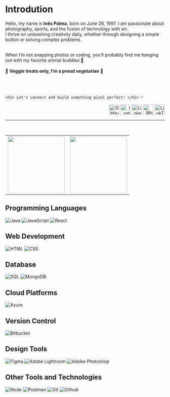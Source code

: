 <h1>Introdution</h1>
<p> Hello, my name is <b>Inês Palma</b>, born on June 26, 1997. I am passionate about photography, sports, and the fusion of technology with art.<br>
I thrive on unleashing creativity daily, whether through designing a simple button or solving complex problems.</p><br>
When I’m not snapping photos or coding, you’ll probably find me hanging out with my favorite animal buddies 🐾<br><br>
🥦 <b>Veggie treats only, I’m a proud vegetarian</b> 🥦 <br><br>
<br><br>

`<h2> Let's connect and build something pixel perfect! </h2>` :sparkles:

<!-- Social Media Links -->
<p align="right">
  <img height="32" width="32" src="https://img.icons8.com/?size=100&id=12599&format=png&color=FFFFFF" alt="GitHub" onclick="window.open('https://github.com/inespalma', '_blank');"/> 
  <img height="32" width="32" src="https://img.icons8.com/?size=100&id=RhYNENh5cxlS&format=png&color=FFFFFF" alt="Instagram" onclick="window.open('https://www.instagram.com/palma_oneshot', '_blank');"/>
  <img height="32" width="32" src="https://img.icons8.com/?size=100&id=8808&format=png&color=FFFFFF" alt="LinkedIn" onclick="window.open('https://www.linkedin.com/in/inespalmasp/', '_blank');"/>
  <img height="32" width="32" src="https://img.icons8.com/?size=100&id=16733&format=png&color=FFFFFF" alt="Whatsapp" onclick="window.open('https://wa.me/+351929184441', '_blank');"/>
  <img height="32" width="32" src="https://img.icons8.com/?size=100&id=x03G5TG9OoEO&format=png&color=000000" alt="LinkTree" onclick="window.open('https://linktr.ee/Ines_Palma', '_blank');"/>
</p>

---

<br>
<div align="center">
  <table>
    <tr>
      <td>
        <a href="https://inespalma">
          <img height="180em" src="https://github-readme-stats.vercel.app/api?username=inespalma&show_icons=true&theme=codeSTACKr&include_all_commits=true&count_private=true"/>
        </a>
      </td>
      <td>
        <img height="180em" src="https://github-readme-stats.vercel.app/api/top-langs/?username=inespalma&layout=compact&langs_count=7&theme=codeSTACKr"/>
      </td>
    </tr>
  </table>
</div>


<!-- Programming Languages -->
<h2 align="left">Programming Languages</h2>

![Java](https://img.icons8.com/?size=42&id=Pd2x9GWu9ovX&format=png&color=000000)
![JavaScript](https://img.icons8.com/?size=42&id=108784&format=png&color=FFFFFF)
![React](https://img.icons8.com/?size=42&id=122637&format=png&color=61DBFB)

<!-- Web Development -->
<h2 align="left">Web Development</h2>

![HTML](https://img.icons8.com/?size=42&id=20909&format=png&color=000000)
![CSS](https://img.icons8.com/?size=42&id=21278&format=png&color=000000)

<!-- Database -->
<h2 align="left">Database</h2>

![SQL](https://img.icons8.com/?size=42&id=39855&format=png&color=FFFFFF)
![MongoDB](https://img.icons8.com/color/48/mongo-db.png)

<!-- Cloud Platforms -->
<h2 align="left">Cloud Platforms</h2>

![Azure](https://img.icons8.com/?size=42&id=S4wbdK79E23a&format=png&color=000000)

<!--Version Control -->
<h2 align="left">Version Control</h2>

![Bitbucket](https://img.icons8.com/?size=42&id=iZTo5EQZtLKm&format=png&color=000000)

<!--Design Tools -->
<h2 align="left">Design Tools</h2>

![Figma](https://img.icons8.com/?size=42&id=zfHRZ6i1Wg0U&format=png&color=000000)
![Adobe Lightroom](https://img.icons8.com/?size=42&id=19313&format=png&color=000000)
![Adobe Photoshop](https://img.icons8.com/?size=42&id=13677&format=png&color=000000)

<!-- Other Tools and Technologies -->
<h2 align="left">Other Tools and Technologies</h2>

![Node](https://img.icons8.com/?size=42&id=54087&format=png&color=000000)
![Postman](https://img.icons8.com/external-tal-revivo-color-tal-revivo/42/external-postman-is-the-only-complete-api-development-environment-logo-color-tal-revivo.png)
![Git](https://img.icons8.com/?size=42&id=20906&format=png&color=000000)
![Github](https://img.icons8.com/?size=42&id=SzgQDfObXUbA&format=png&color=000000)

